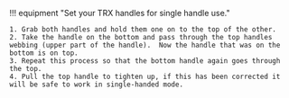 !!! equipment "Set your TRX handles for single handle use."

    1. Grab both handles and hold them one on to the top of the other.
    2. Take the handle on the bottom and pass through the top handles webbing (upper part of the handle).  Now the handle that was on the bottom is on top.
    3. Repeat this process so that the bottom handle again goes through the top.
    4. Pull the top handle to tighten up, if this has been corrected it will be safe to work in single-handed mode.